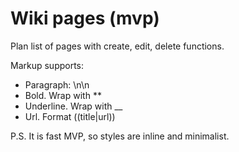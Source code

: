 Wiki pages (mvp)
= 
Plan list of pages with create, edit, delete functions.

Markup supports:
- Paragraph: \n\n
- Bold. Wrap with **
- Underline. Wrap with __
- Url. Format ((title|url))

P.S. It is fast MVP, so styles are inline and minimalist.  